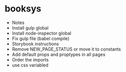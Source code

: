 # booksys

- Notes
- Install gulp global
- Install node-inspector global
- Fix gulp file (babel compile)
- Storybook instructions
- Remove NEW_PAGE_STATUS or move it to constants
- Add default props and proptypes in all pages
- Order the imports
- use css variabled
